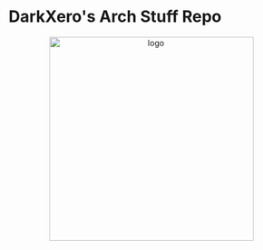 # DarkXero's Arch Stuff Repo

<p align="center">
    <img width="360" src="https://i.imgur.com/QWqMIsr.png" alt="logo">
</p>
